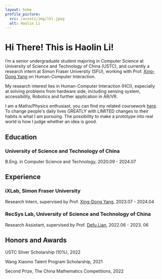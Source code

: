 ```yaml
---
layout: home
profile_picture:
  src: /assets/img/lhl.jpeg
  alt: Haolin Li
---
```


<!-- <p>
  Welcome! This site serves as an example for the Bay Jekyll theme. Bay is a very simple and minimal theme, directly inspired by Dan Grover's <a href="http://dangrover.com">website</a>.
</p>

<p>
  You can find the source code and the instructions on <a href="https://github.com/eliottvincent/bay">GitHub</a>.
</p> -->

<h1>Hi There! This is Haolin Li!</h1>
<p>I’m a senior undergraduate student majoring in Computer Science at University of Science and Technology of China (USTC), 
and currently a research intern at Simon Fraser University (SFU), working with Prof. <a href="https://www.sfu.ca/~xingdong/">Xing-Dong Yang</a> on Human-Computer Interaction.</p>
<p>My research interest lies in Human-Computer Interaction (HCI), especially at solving problems from hardware side, including sensing system, accessibility, Robotics and further application in AR/VR. </p>
<p>I am a Maths/Physics enthusiast, you can find my related coursework <a href="https://drive.google.com/file/d/199SNkcFAMPjofPt2J0walXh88xGNQx4w/view?usp=drive_link">here</a>. To change people's daily lives GREATLY with LIMITED changes to their habits is what I am pursuing. The possibility to make a prototype into real world is how I judge whether an idea is good.</p>
<h2>Education</h2>
<h3>University of Science and Technology of China</h3>
<p>B.Eng. in Computer Science and Technology, 2020.09 - 2024.07</p>
<h2>Experience</h2>
<h3>iXLab, Simon Fraser University</h3>
<p>Research Intern, supervised by Prof. <a href="https://www.sfu.ca/~xingdong/">Xing-Dong Yang</a>, 2023.07 - 2024.04</p>
<h3>RecSys Lab, University of Science and Technology of China</h3>
<p>Research Assistant, supervised by Prof. <a href="https://faculty.ustc.edu.cn/liandefu/en/index.htm">Defu Lian</a>, 2022.06 - 2023. 06</p>
<h2>Honors and Awards</h2>
<p>USTC Silver Scholarship (10%), 2022</p>
<p>Wang Xiaomo Talent Program Scholarship, 2021</p>
<p>Second Prize, The China Mathematics Competitions, 2022</p>
